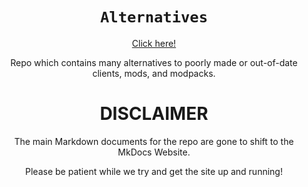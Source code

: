 <div align="center">

# `Alternatives`
[Click here!](https://microcontrollersdev.github.io/)


Repo which contains many
alternatives to poorly made
or out-of-date clients, mods,
and modpacks.

# DISCLAIMER

The main Markdown documents for the repo are gone to shift to the MkDocs Website.

Please be patient while we try and get the site up and running! 

</div>
